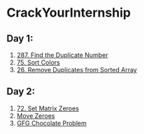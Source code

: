 # CrackYourInternship

## Day 1:
1. [287. Find the Duplicate Number](https://leetcode.com/problems/find-the-duplicate-number/description/)
2. [75. Sort Colors](https://leetcode.com/problems/sort-colors/description/)
3. [26. Remove Duplicates from Sorted Array](https://leetcode.com/problems/remove-duplicates-from-sorted-array/description/)

## Day 2:
1. [72. Set Matrix Zeroes]()
2. [Move Zeroes]()
3. [GFG Chocolate Problem]()
